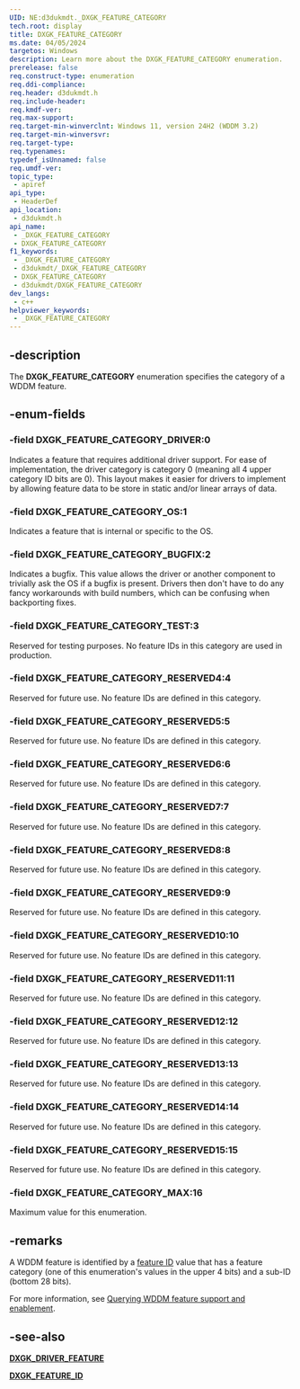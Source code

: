 ```yaml
---
UID: NE:d3dukmdt._DXGK_FEATURE_CATEGORY
tech.root: display
title: DXGK_FEATURE_CATEGORY
ms.date: 04/05/2024
targetos: Windows
description: Learn more about the DXGK_FEATURE_CATEGORY enumeration.
prerelease: false
req.construct-type: enumeration
req.ddi-compliance: 
req.header: d3dukmdt.h
req.include-header: 
req.kmdf-ver: 
req.max-support: 
req.target-min-winverclnt: Windows 11, version 24H2 (WDDM 3.2)
req.target-min-winversvr: 
req.target-type: 
req.typenames: 
typedef_isUnnamed: false
req.umdf-ver: 
topic_type:
 - apiref
api_type:
 - HeaderDef
api_location:
 - d3dukmdt.h
api_name:
 - _DXGK_FEATURE_CATEGORY
 - DXGK_FEATURE_CATEGORY
f1_keywords:
 - _DXGK_FEATURE_CATEGORY
 - d3dukmdt/_DXGK_FEATURE_CATEGORY
 - DXGK_FEATURE_CATEGORY
 - d3dukmdt/DXGK_FEATURE_CATEGORY
dev_langs:
 - c++
helpviewer_keywords:
 - _DXGK_FEATURE_CATEGORY
---
```


## -description

The **DXGK_FEATURE_CATEGORY** enumeration specifies the category of a WDDM feature.

## -enum-fields

### -field DXGK_FEATURE_CATEGORY_DRIVER:0

Indicates a feature that requires additional driver support. For ease of implementation, the driver category is category 0 (meaning all 4 upper category ID bits are 0). This layout makes it easier for drivers to implement by allowing feature data to be store in static and/or linear arrays of data.

### -field DXGK_FEATURE_CATEGORY_OS:1

Indicates a feature that is internal or specific to the OS.

### -field DXGK_FEATURE_CATEGORY_BUGFIX:2

Indicates a bugfix. This value allows the driver or another component to trivially ask the OS if a bugfix is present. Drivers then don't have to do any fancy workarounds with build numbers, which can be confusing when backporting fixes.

### -field DXGK_FEATURE_CATEGORY_TEST:3

Reserved for testing purposes. No feature IDs in this category are used in production.

### -field DXGK_FEATURE_CATEGORY_RESERVED4:4

Reserved for future use. No feature IDs are defined in this category.

### -field DXGK_FEATURE_CATEGORY_RESERVED5:5

Reserved for future use. No feature IDs are defined in this category.

### -field DXGK_FEATURE_CATEGORY_RESERVED6:6

Reserved for future use. No feature IDs are defined in this category.

### -field DXGK_FEATURE_CATEGORY_RESERVED7:7

Reserved for future use. No feature IDs are defined in this category.

### -field DXGK_FEATURE_CATEGORY_RESERVED8:8

Reserved for future use. No feature IDs are defined in this category.

### -field DXGK_FEATURE_CATEGORY_RESERVED9:9

Reserved for future use. No feature IDs are defined in this category.

### -field DXGK_FEATURE_CATEGORY_RESERVED10:10

Reserved for future use. No feature IDs are defined in this category.

### -field DXGK_FEATURE_CATEGORY_RESERVED11:11

Reserved for future use. No feature IDs are defined in this category.

### -field DXGK_FEATURE_CATEGORY_RESERVED12:12

Reserved for future use. No feature IDs are defined in this category.

### -field DXGK_FEATURE_CATEGORY_RESERVED13:13

Reserved for future use. No feature IDs are defined in this category.

### -field DXGK_FEATURE_CATEGORY_RESERVED14:14

Reserved for future use. No feature IDs are defined in this category.

### -field DXGK_FEATURE_CATEGORY_RESERVED15:15

Reserved for future use. No feature IDs are defined in this category.

### -field DXGK_FEATURE_CATEGORY_MAX:16

Maximum value for this enumeration.

## -remarks

A WDDM feature is identified by a [feature ID](ne-d3dukmdt-dxgk_feature_id.md) value that has a feature category (one of this enumeration's values in the upper 4 bits) and a sub-ID (bottom 28 bits).

For more information, see [Querying WDDM feature support and enablement](/windows-hardware/drivers/display/querying-wddm-feature-support-and-enablement).

## -see-also

[**DXGK_DRIVER_FEATURE**](ne-d3dukmdt-dxgk_driver_feature.md)

[**DXGK_FEATURE_ID**](ne-d3dukmdt-dxgk_feature_id.md)

